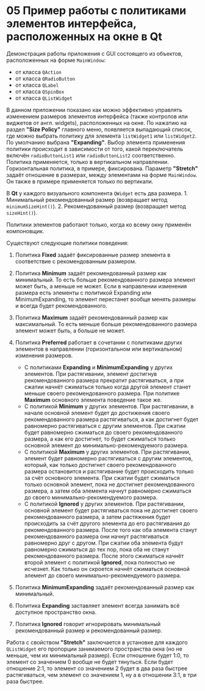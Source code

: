 # 05 Пример работы с политиками элементов интерфейса, расположенных на окне в Qt

Демонстрация работы приложения с GUI состоящего из объектов, расположенных на форме `MainWindow`:
- от класса `QAction`
- от класса `QRadioButton`
- от класса `QLabel`
- от класса `QSpinBox`
- от класса `QListWidget`


В данном приложении показано как можно эффективно управлять изменением размеров элементов интерфейса (также контролов или виджетов от англ. widgets), расположенных на окне. По нажатию на раздел **"Size Policy"** главного меню, появляется выпадающий список, где можно выбрать политику для элемента `listWidget1` или `listWidget2`. По умолчанию выбрана **"Expanding"**. Выбор элемента применения политики происходит в зависимости от того, какой переключатель включён `radioButtonList1` или `radioButtonList2` соответственно. Политика применяется, только в вертикальном направлении. Горизонтальная политика, в примере, фиксирована. Параметр **"Stretch"** задаёт отношение в размерах, между элементами на форме `MainWindow`. Он также в примере применяется только по вертикали.

В **Qt** у каждого визуального компонента `QWidget` есть два размера. 1. Минимальный рекомендованный размер (возвращает метод `minimumSizeHint()`). 2. Рекомендованный размер (возвращает метод `sizeHint()`).

Политики элементов работают только, когда ко всему окну применён компоновщик.

Существуют следующие политики поведения:
1. Политика **Fixed** задаёт фиксированные размер элемента в соответствие с рекомендованным размером.

2. Политика **Minimum** задаёт рекомендованный размер как минимальный. То есть больше рекомендованного размера элемент может быть, а меньше не может. Если в направлении изменения размера есть элементы с политикой Expanding или MinimumExpanding, то элемент перестанет вообще менять размеры и всегда будет рекомендованного.

3. Политика **Maximum** задаёт рекомендованный размер как максимальный. То есть меньше больше рекомендованного размера элемент может быть, а больше не может.

4. Политика **Preferred** работает в сочетании с политиками других элементов в направлении (горизонтальном или вертикальном) изменения размеров.
    - С политиками **Expanding** и **MinimumExpanding** у других элементов. При растягивании, элемент достигнув рекомендованного размера прекратит растягиваться, а при сжатии начнёт сжиматься только когда другой элемент станет меньше своего рекомендованного размера. При политике **Maximum** основного элемента поведение такое же.
    - С политикой **Minimum** у других элементов. При растягивании, в начале основной элемент будет до достижения своего рекомендованного размера растягиваться, а как достигнет будет равномерно растягиваться с другим элементов. При сжатии будет равномерно сжиматься до своего рекомендованного размера, а как его достигнет, то будет сжиматься только основной элемент до минимально-рекомендуемого размера.
    - С политикой **Maximum** у других элементов. При растягивании, элемент будет равномерно растягиваться с другим элементов, который, как только достигнет своего рекомендованного размера остановится и растягивание будет происходить только за счёт основного элемента. При сжатии будет сжиматься только основной элемент, пока не достигнет рекомендованного размера, а затем оба элемента начнут равномерно сжиматься до своего минимально-рекомендуемого размера.
    - С политикой **Ignored** у других элементов. При растягивании, основной элемент будет растягиваться пока не достигнет своего рекомендованного размера, а затем растяжения будет происходить за счёт другого элемента до его растягивания до рекомендованного размера. После того как оба элемента станут рекомендованного размера они начнут растягиваться равномерно друг с другом. При сжатии оба элемента будут равномерно сжиматься до тех пор, пока оба не станут рекомендованного размера. После этого сжиматься начнёт второй элемент с политикой **Ignored**, пока полностью не исчезнет. Как только он скроется начнёт сжиматься основной элемент до своего минимально-рекомендуемого размера.

5. Политика **MinimumExpanding** задаёт рекомендованный размер как минимальный.

6. Политика **Expanding** заставляет элемент всегда занимать всё доступное пространство окна.

7. Политика **Ignored** говорит игнорировать минимальный рекомендованный размер и рекомендованный размер.

Работа с свойством **"Stretch"** заключается в установке для каждого `QListWidget` его пропорции занимаемого пространства окна (но не меньше, чем их минимальный размер).
Если отношение будет 1:0, то элемент со значением 0 вообще не будет тянуться.
Если будет отношение 2:1, то элемент со значением 2 будет в два раза быстрее растягиваться, чем элемент со значением 1, ну а в отношении 3:1, в три раза быстрее.
